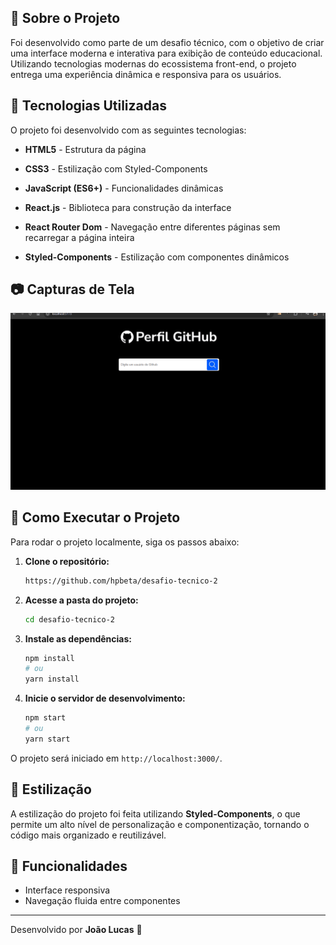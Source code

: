 ## 📌 Sobre o Projeto
Foi desenvolvido como parte de um desafio técnico, com o objetivo de criar uma interface moderna e interativa para exibição de conteúdo educacional. Utilizando tecnologias modernas do ecossistema front-end, o projeto entrega uma experiência dinâmica e responsiva para os usuários.

## 🚀 Tecnologias Utilizadas

O projeto foi desenvolvido com as seguintes tecnologias:

- **HTML5** - Estrutura da página
- **CSS3** - Estilização com Styled-Components
- **JavaScript (ES6+)** - Funcionalidades dinâmicas
- **React.js** - Biblioteca para construção da interface
- **React Router Dom** - Navegação entre diferentes páginas sem recarregar a página inteira

- **Styled-Components** - Estilização com componentes dinâmicos


## 📷 Capturas de Tela

<img src="./src/assets/Animação.gif"></img>

## 🔧 Como Executar o Projeto

Para rodar o projeto localmente, siga os passos abaixo:

1. **Clone o repositório:**
   ```bash
   https://github.com/hpbeta/desafio-tecnico-2
   ```

2. **Acesse a pasta do projeto:**
   ```bash
   cd desafio-tecnico-2
   ```

3. **Instale as dependências:**
   ```bash
   npm install
   # ou
   yarn install
   ```

4. **Inicie o servidor de desenvolvimento:**
   ```bash
   npm start
   # ou
   yarn start
   ```

O projeto será iniciado em `http://localhost:3000/`.

## 🎨 Estilização
A estilização do projeto foi feita utilizando **Styled-Components**, o que permite um alto nível de personalização e componentização, tornando o código mais organizado e reutilizável.



## 📌 Funcionalidades
- Interface responsiva
- Navegação fluida entre componentes

---
Desenvolvido por **João Lucas** 🚀

